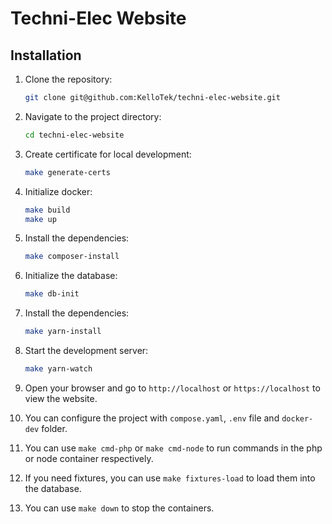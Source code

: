 # Techni-Elec Website

## Installation
1. Clone the repository:
   ```bash
   git clone git@github.com:KelloTek/techni-elec-website.git
   ```

2. Navigate to the project directory:
   ```bash
   cd techni-elec-website
    ```

3. Create certificate for local development:
   ```bash
   make generate-certs
   ```

4. Initialize docker:
   ```bash
   make build
   make up
   ```

5. Install the dependencies:
   ```bash
   make composer-install
   ```
   
6. Initialize the database:
   ```bash
   make db-init
   ```

7. Install the dependencies:
   ```bash
   make yarn-install
   ```

8. Start the development server:
   ```bash
   make yarn-watch
   ```

9. Open your browser and go to `http://localhost` or `https://localhost` to view the website.
10. You can configure the project with `compose.yaml`, `.env` file and `docker-dev` folder.
11. You can use `make cmd-php` or `make cmd-node` to run commands in the php or node container respectively.
12. If you need fixtures, you can use `make fixtures-load` to load them into the database.
13. You can use `make down` to stop the containers.
